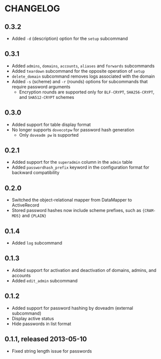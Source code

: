 # CHANGELOG

## 0.3.2
  * Added `-d` (description) option for the `setup` subcommand

## 0.3.1
  * Added `admins`, `domains`, `accounts`, `aliases` and `forwards` subcommands
  * Added `teardown` subcommand for the opposite operation of `setup`
  * `delete_domain` subcommand removes logs associated with the domain
  * Added `-s` (scheme) and `-r` (rounds) options for subcommands that require password arguments
    + Encryption rounds are supported only for `BLF-CRYPT`, `SHA256-CRYPT`, and `SHA512-CRYPT` schemes

## 0.3.0
  * Added support for table display format
  * No longer supports `dovecotpw` for password hash generation
    + Only `doveadm pw` is supported

## 0.2.1
  * Added support for the `superadmin` column in the `admin` table
  * Added `passwordhash_prefix` keyword in the configuration format for backward compatibility

## 0.2.0
  * Switched the object-relational mapper from DataMapper to ActiveRecord
  * Stored password hashes now include scheme prefixes, such as `{CRAM-MD5}` and `{PLAIN}`

## 0.1.4
  * Added `log` subcommand

## 0.1.3
  * Added support for activation and deactivation of domains, admins, and accounts
  * Added `edit_admin` subcommand

## 0.1.2
  * Added support for password hashing by doveadm (external subcommand)
  * Display active status
  * Hide passwords in list format

## 0.1.1, released 2013-05-10
  * Fixed string length issue for passwords
